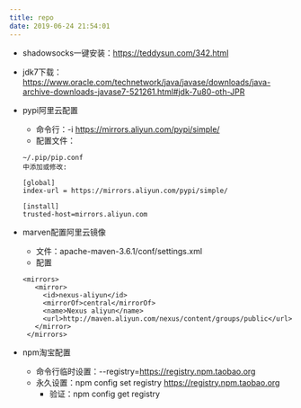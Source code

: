 ```yaml
---
title: repo
date: 2019-06-24 21:54:01
---
```


* shadowsocks一键安装：<https://teddysun.com/342.html>
* jdk7下载：<https://www.oracle.com/technetwork/java/javase/downloads/java-archive-downloads-javase7-521261.html#jdk-7u80-oth-JPR>
* pypi阿里云配置
    - 命令行：-i https://mirrors.aliyun.com/pypi/simple/
    - 配置文件：

    ```
    ~/.pip/pip.conf
    中添加或修改:

    [global]
    index-url = https://mirrors.aliyun.com/pypi/simple/

    [install]
    trusted-host=mirrors.aliyun.com
    ```
* marven配置阿里云镜像
    - 文件：apache-maven-3.6.1/conf/settings.xml
    - 配置

    ```
    <mirrors>
       <mirror>
         <id>nexus-aliyun</id>
         <mirrorOf>central</mirrorOf>
         <name>Nexus aliyun</name>
         <url>http://maven.aliyun.com/nexus/content/groups/public</url>
       </mirror>
     </mirrors>
    ```

* npm淘宝配置
  - 命令行临时设置：--registry=https://registry.npm.taobao.org
  - 永久设置：npm config set registry https://registry.npm.taobao.org
    + 验证：npm config get registry
